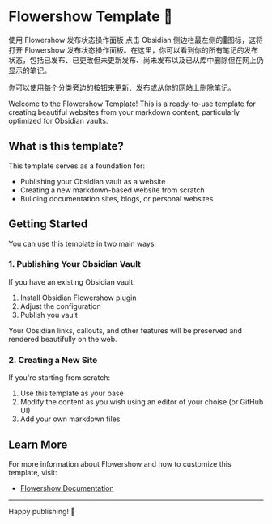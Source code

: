 # Flowershow Template 🌸

使用 Flowershow 发布状态操作面板
点击 Obsidian 侧边栏最左侧的🌱图标，这将打开 Flowershow 发布状态操作面板。在这里，你可以看到你的所有笔记的发布状态，包括已发布、已更改但未更新发布、尚未发布以及已从库中删除但在网上仍显示的笔记。

你可以使用每个分类旁边的按钮来更新、发布或从你的网站上删除笔记。

Welcome to the Flowershow Template! This is a ready-to-use template for creating beautiful websites from your markdown content, particularly optimized for Obsidian vaults.

## What is this template?

This template serves as a foundation for:
- Publishing your Obsidian vault as a website
- Creating a new markdown-based website from scratch
- Building documentation sites, blogs, or personal websites

## Getting Started

You can use this template in two main ways:

### 1. Publishing Your Obsidian Vault

If you have an existing Obsidian vault:
1. Install Obsidian Flowershow plugin
2. Adjust the configuration
3. Publish you vault

Your Obsidian links, callouts, and other features will be preserved and rendered beautifully on the web.

### 2. Creating a New Site

If you're starting from scratch:
1. Use this template as your base
2. Modify the content as you wish using an editor of your choise (or GitHub UI)
3. Add your own markdown files

## Learn More

For more information about Flowershow and how to customize this template, visit:
- [Flowershow Documentation](https://flowershow.app/docs)

---

Happy publishing! 🚀
